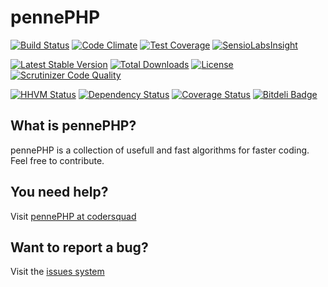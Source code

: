 # pennePHP

[![Build Status](https://travis-ci.org/codersquad/pennePHP.svg?branch=master)](https://travis-ci.org/codersquad/pennePHP) [![Code Climate](https://codeclimate.com/github/codersquad/pennePHP/badges/gpa.svg)](https://codeclimate.com/github/codersquad/pennePHP) [![Test Coverage](https://codeclimate.com/github/codersquad/pennePHP/badges/coverage.svg)](https://codeclimate.com/github/codersquad/pennePHP) [![SensioLabsInsight](https://insight.sensiolabs.com/projects/a9f25776-6a59-4cb9-a9cd-d98512a21622/mini.png)](https://insight.sensiolabs.com/projects/a9f25776-6a59-4cb9-a9cd-d98512a21622)

[![Latest Stable Version](https://poser.pugx.org/codersquad/pennephp/v/stable.svg)](https://packagist.org/packages/codersquad/pennephp) [![Total Downloads](https://poser.pugx.org/codersquad/pennephp/downloads.svg)](https://packagist.org/packages/codersquad/pennephp) [![License](https://poser.pugx.org/codersquad/pennephp/license.svg)](https://packagist.org/packages/codersquad/pennephp) [![Scrutinizer Code Quality](https://scrutinizer-ci.com/g/codersquad/pennePHP/badges/quality-score.png?b=develop)](https://scrutinizer-ci.com/g/codersquad/pennePHP/?branch=develop)

[![HHVM Status](http://hhvm.h4cc.de/badge/codersquad/pennephp.svg)](http://hhvm.h4cc.de/package/codersquad/pennephp) [![Dependency Status](https://www.versioneye.com/user/projects/5440fc9b580507f42e000052/badge.svg?style=flat)](https://www.versioneye.com/user/projects/5440fc9b580507f42e000052) [![Coverage Status](https://coveralls.io/repos/codersquad/pennePHP/badge.png)](https://coveralls.io/r/codersquad/pennePHP) [![Bitdeli Badge](https://d2weczhvl823v0.cloudfront.net/codersquad/pennephp/trend.png)](https://bitdeli.com/free "Bitdeli Badge")

## What is pennePHP?

pennePHP is a collection of usefull and fast algorithms for faster coding.
Feel free to contribute.

## You need help?
Visit [pennePHP at codersquad](http://pennephp.codersquad.de "pennePHP at codersquad")

## Want to report a bug?
Visit the [issues system](https://github.com/codersquad/pennePHP/issues "issues system")



